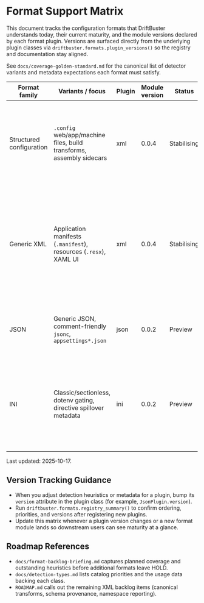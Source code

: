 # Format Support Matrix

This document tracks the configuration formats that DriftBuster understands
today, their current maturity, and the module versions declared by each format
plugin. Versions are surfaced directly from the underlying plugin classes via
`driftbuster.formats.plugin_versions()` so the registry and documentation stay
aligned.

See `docs/coverage-golden-standard.md` for the canonical list of detector
variants and metadata expectations each format must satisfy.

| Format family            | Variants / focus                                                 | Plugin | Module version | Status       | Notes |
|--------------------------|------------------------------------------------------------------|--------|----------------|--------------|-------|
| Structured configuration | `.config` web/app/machine files, build transforms, assembly sidecars | xml    | 0.0.4          | Stabilising  | Transform scope, precedence, schema provenance, attribute hints, and MSBuild metadata now populate automatically. |
| Generic XML              | Application manifests (`.manifest`), resources (`.resx`), XAML UI | xml    | 0.0.4          | Stabilising  | Namespace logging, schema provenance, `.resx` resource keys, MSBuild project detection, and attribute hints surface alongside hunt-aligned tokens. |
| JSON                     | Generic JSON, comment-friendly `jsonc`, `appsettings*.json`      | json   | 0.0.2          | Preview      | Large-sample validation and sampling guardrails are still being tuned. |
| INI                       | Classic/sectionless, dotenv gating, directive spillover metadata | ini    | 0.0.2          | Preview     | Records encoding, comment style, sensitive key hints, and classifies dotenv/unix-conf/hybrid variants for remediation planning. |

Last updated: 2025-10-17.

## Version Tracking Guidance

- When you adjust detection heuristics or metadata for a plugin, bump its
  `version` attribute in the plugin class (for example,
  `JsonPlugin.version`).
- Run `driftbuster.formats.registry_summary()` to confirm ordering, priorities,
  and versions after registering new plugins.
- Update this matrix whenever a plugin version changes or a new format module
  lands so downstream users can see maturity at a glance.

## Roadmap References

- `docs/format-backlog-briefing.md` captures planned coverage and outstanding
  heuristics before additional formats leave HOLD.
- `docs/detection-types.md` lists catalog priorities and the usage data backing
  each class.
- `ROADMAP.md` calls out the remaining XML backlog items (canonical transforms,
  schema provenance, namespace reporting).
